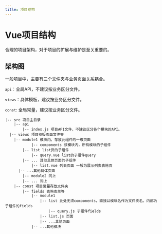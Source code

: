 ```yaml
---
title: 项目结构
---
```


# Vue项目结构

合理的项目架构，对于项目的扩展与维护是至关重要的。

## 架构图

一般项目中，主要有三个文件夹与业务页面关系耦合。

`api`：全局API，不建议按业务区分文件。

`views`：具体模板，建议按业务区分文件。

`const`: 全局常量，建议按业务区分文件。

```
|-- src 项目主目录
	|-- api
		|-- index.js 项目API文件，不建议区分各个模块的API。
  |-- views 项目模板页面文件夹
  	|-- module1 模块内，存放此组件的一级页面
			|-- components 该模块内，所有模块的子组件
      	|-- list list页的子组件
      		|-- query.vue list的子组件query
        |-- ... 其他具体页面的子组件
			|-- list.vue 列表页面 一般为展示列表表格页
      |-- ...其他具体页面
		|-- module2 同上
		|-- ... 同上
	|-- const 项目常量存放文件夹
		|-- fields 表格表单等
			|-- module1
				|-- list 此处无须components，直接以模块名作为文件夹名，内部为子组件的fields
					|-- query.js 子组件fields
				|-- list.js 页面
				|-- ...其他页面
			|-- ...其他模块
```

